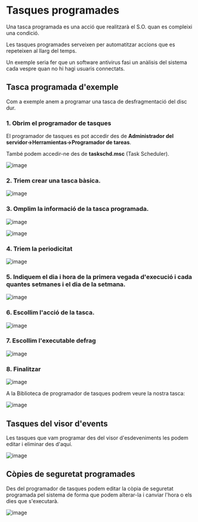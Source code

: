 # Tasques programades

Una tasca programada es una acció que realitzarà el S.O. quan es compleixi una condició.

Les tasques programades serveixen per automatitzar accions que es repeteixen al llarg del temps.

Un exemple seria fer que un software antivirus fasi un anàlisis del sistema cada vespre quan no hi hagi usuaris connectats.

## Tasca programada d'exemple

Com a exemple anem a programar una tasca de desfragmentació del disc dur.

### 1. Obrim el programador de tasques

El programador de tasques es pot accedir des de **Administrador del servidor->Herramientas->Programador de tareas**.

També podem accedir-ne des de **taskschd.msc** (Task Scheduler).

![image](https://github.com/XaSaFa/MP04/assets/110727546/9d672e48-aa7b-4f13-a5aa-799156cc5bac)

### 2. Triem crear una tasca bàsica.

![image](https://github.com/XaSaFa/MP04/assets/110727546/20388d41-0697-47f5-b2d4-6c0c741236f6)

### 3. Omplim la informació de la tasca programada.

![image](https://github.com/XaSaFa/MP04/assets/110727546/050252c4-4c31-4391-895b-741e7bb47c85)

![image](https://github.com/XaSaFa/MP04/assets/110727546/8b1589ed-b2de-40da-bce4-ef2b80956e0c)

### 4. Triem la periodicitat

![image](https://github.com/XaSaFa/MP04/assets/110727546/eb78aeb3-fce9-4992-9468-f53fb415f224)

### 5. Indiquem el dia i hora de la primera vegada d'execució i cada quantes setmanes i el dia de la setmana.

![image](https://github.com/XaSaFa/MP04/assets/110727546/7c1c302a-df7a-4d3b-b91c-9128554d46d7)

### 6. Escollim l'acció de la tasca.

![image](https://github.com/XaSaFa/MP04/assets/110727546/fcde87c6-a402-4b5b-a95d-bf1044d5dea3)

### 7. Escollim l'executable defrag

![image](https://github.com/XaSaFa/MP04/assets/110727546/e2c6bebd-2aa1-49b4-bf7e-5206b15774ae)

### 8. Finalitzar

![image](https://github.com/XaSaFa/MP04/assets/110727546/644dfec8-0ce0-42c5-b567-299184e3054a)

A la Biblioteca de programador de tasques podrem veure la nostra tasca:

![image](https://github.com/XaSaFa/MP04/assets/110727546/b3727211-ac02-42d9-8dfc-d8a427bcac1d)

## Tasques del visor d'events

Les tasques que vam programar des del visor d'esdeveniments les podem editar i eliminar des d'aquí.

![image](https://github.com/XaSaFa/MP04/assets/110727546/3797ba93-9f58-4c35-99db-be3e0188b3ce)

## Còpies de seguretat programades

Des del programador de tasques podem editar la còpia de seguretat programada pel sistema de forma que podem alterar-la i canviar l'hora o els dies que s'executarà.

![image](https://github.com/XaSaFa/MP04/assets/110727546/3e0159e3-2df3-4750-887a-be7642cb7c3b)
